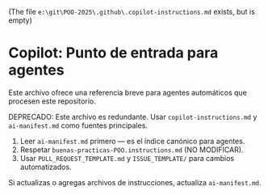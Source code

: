 (The file `e:\git\POO-2025\.github\.copilot-instructions.md` exists, but is empty)
# Copilot: Punto de entrada para agentes

Este archivo ofrece una referencia breve para agentes automáticos que procesen este repositorio.

DEPRECADO: Este archivo es redundante. Usar `copilot-instructions.md` y `ai-manifest.md` como fuentes principales.

1. Leer `ai-manifest.md` primero — es el índice canónico para agentes.
2. Respetar `buenas-practicas-POO.instructions.md` (NO MODIFICAR).
3. Usar `PULL_REQUEST_TEMPLATE.md` y `ISSUE_TEMPLATE/` para cambios automatizados.

Si actualizas o agregas archivos de instrucciones, actualiza `ai-manifest.md`.
